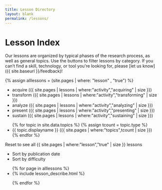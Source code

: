 ```yaml
---
title: Lesson Directory
layout: blank
permalink: /lessons/
---
```


# Lesson Index

Our lessons are organized by typical phases of the research process, as well as general topics. Use the buttons to filter lessons by category. If you can’t find a skill, technology, or tool you're looking for, please [let us know]({{ site.baseurl }}/feedback)!

{% assign alllessons = (site.pages | where: "lesson" , "true") %}
<div id="lesson-list">

<ul class="filter activities">
<li id="filter-acquiring" class="filter">acquire ({{ site.pages | lessons | where:"activity","acquiring" | size }})</li>
<li id="filter-transforming" class="filter">transform ({{ site.pages | lessons | where:"activity","transforming" | size }})</li>
<li id="filter-analyzing" class="filter">analyze ({{ site.pages | lessons | where:"activity","analyzing" | size }})</li>
<li id="filter-presenting" class="filter">present ({{ site.pages | lessons | where:"activity","presenting" | size }})</li>
<li id="filter-sustaining" class="filter">sustain ({{ site.pages | lessons | where:"activity","sustaining" | size }})</li>
</ul>

<ul class="filter topics">
{% for topic in site.data.topics %}
{% assign tcount = topic.type %}
<li id="filter-{{ topic.type }}" class="filter">{{ topic.displayname }} ({{ site.pages | where:"topics",tcount | size }})
</li>
{% endfor %}
</ul>

<div id="filter-none">Reset to see all {{ site.pages | where:"lesson","true" | size }} lessons</div>

<ul class="sort-by">
<li class="sort" data-sort="date">Sort by publication date</li>
<li class="sort" data-sort="difficulty">Sort by difficulty</li>
</ul>

<div id="eachlesson">
<ul class="list">
{% for page in alllessons %}

<li>
{% include lesson_describe.html %} 
</li>

{% endfor %}
</ul>
</div>
</div>

<script src='//cdnjs.cloudflare.com/ajax/libs/jquery/2.1.3/jquery.min.js'></script>
<script src='//cdnjs.cloudflare.com/ajax/libs/list.js/1.2.0/list.min.js'></script>
<script src="{{ site.baseurl }}/js/lessonfilter.js"></script>